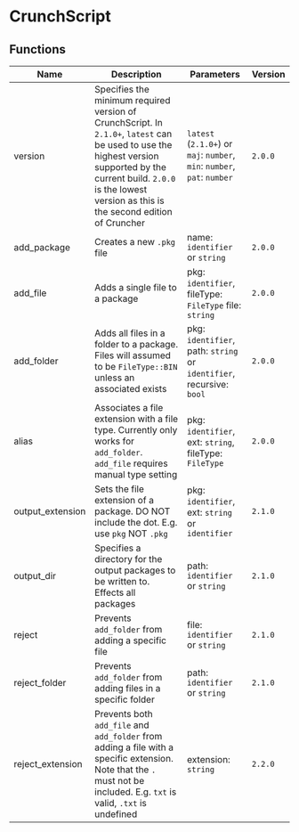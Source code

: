 ﻿# CrunchScript

## Functions
| Name | Description | Parameters | Version |
| ---- | ----------- | ---------- | ------- |
| version | Specifies the minimum required version of CrunchScript. In `2.1.0+`, `latest` can be used to use the highest version supported by the current build. `2.0.0` is the lowest version as this is the second edition of Cruncher | `latest` (`2.1.0+`) or `maj`: `number`, `min`: `number`, `pat`: `number` | `2.0.0` |
| add_package | Creates a new `.pkg` file | name: `identifier` or `string` | `2.0.0` |
| add_file | Adds a single file to a package | pkg: `identifier`, fileType: `FileType` file: `string` | `2.0.0` |
| add_folder | Adds all files in a folder to a package. Files will assumed to be `FileType::BIN` unless an associated exists | pkg: `identifier`, path: `string` or `identifier`, recursive: `bool`  | `2.0.0` |
| alias | Associates a file extension with a file type. Currently only works for `add_folder`. `add_file` requires manual type setting | pkg: `identifier`, ext: `string`, fileType: `FileType` | `2.0.0` |
| output_extension | Sets the file extension of a package. DO NOT include the dot. E.g. use `pkg` NOT `.pkg` | pkg: `identifier`, ext: `string` or `identifier` | `2.1.0` |
| output_dir | Specifies a directory for the output packages to be written to. Effects all packages | path: `identifier` or `string` | `2.1.0` |
| reject | Prevents `add_folder` from adding a specific file | file: `identifier` or `string` | `2.1.0` |
| reject_folder | Prevents `add_folder` from adding files in a specific folder | path: `identifier` or `string` | `2.1.0` |
| reject_extension | Prevents both `add_file` and `add_folder` from adding a file with a specific extension. Note that the `.` must not be included. E.g. `txt` is valid, `.txt` is undefined | extension: `string` | `2.2.0` |